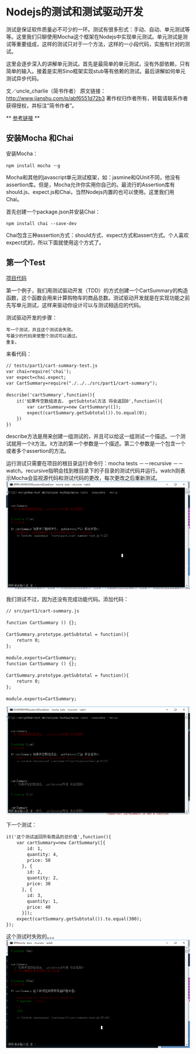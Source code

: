# Nodejs的测试和测试驱动开发
测试是保证软件质量必不可少的一环。测试有很多形式：手动、自动、单元测试等等。这里我们只聊使用Mocha这个框架在Nodejs中实现单元测试。单元测试是测试等重要组成，这样的测试只对于一个方法，这样的一小段代码，实施有针对的测试。

这里会逐步深入的讲解单元测试。首先是最简单的单元测试，没有外部依赖，只有简单的输入。接着是实用Sino框架实现stub等有依赖的测试。最后讲解如何单元测试异步代码。

文／uncle_charlie（简书作者）
原文链接：http://www.jianshu.com/p/abf6551d72b3
著作权归作者所有，转载请联系作者获得授权，并标注“简书作者”。


** [参考链接](http://www.jianshu.com/p/abf6551d72b3) **

## 安装Mocha 和Chai
安装Mocha：
```
npm install mocha －g
```
Mocha和其他的javascript单元测试框架，如：jasmine和QUnit不同，他没有assertion库。但是，Mocha允许你实用你自己的。最流行的Assertion库有should.js、expect.js和Chai，当然Nodejs内置的也可以使用。这里我们用Chai。

首先创建一个package.json并安装Chai：
```
npm install chai --save-dev
```
Chai包含三种assertion方式：should方式、expect方式和assert方式。个人喜欢expect式的，所以下面就使用这个方式了。

## 第一个Test

[项目代码](https://github.com/hairichuhe/test-driven)

第一个例子，我们用测试驱动开发（TDD）的方式创建一个CartSummary的构造函数，这个函数会用来计算购物车的商品总数。测试驱动开发就是在实现功能之前先写单元测试，这样来驱动你设计可以与测试相适应的代码。

测试驱动开发的步骤：

    写一个测试，并且这个测试会失败。
    写最少的代码来使整个测试可以通过。
    重复。

来看代码：
```
// tests/part1/cart-summary-test.js
var chai=require('chai');
var expect=chai.expect;
var CartSummary=require("./../../src/part1/cart-summary");

describe('cartSummary',function(){
	it('如果传空数组进去， getSubtotal方法 将会返回0',function(){
		var cartSummary=new CartSummary([]);
		expect(cartSummary.getSubtotal()).to.equal(0);
	})
})
```
describe方法是用来创建一组测试的，并且可以给这一组测试一个描述。一个测试就用一个it方法。it方法的第一个参数是一个描述。第二个参数是一个包含一个或者多个assertion的方法。

运行测试只需要在项目的根目录运行命令行：mocha tests －－recursive －－watch。recursive指明会找到根目录下的子目录的测试代码并运行。watch则表示Mocha会监视源代码和测试代码的更改，每次更改之后重新测试。
![](img/1.png)

我们测试不过，因为还没有完成功能代码。添加代码：

```
// src/part1/cart-summary.js

function CartSummary () {};

CartSummary.prototype.getSubtotal = function(){
	return 0;
};

module.exports=CartSummary;
function CartSummary () {};

CartSummary.prototype.getSubtotal = function(){
	return 0;
};

module.exports=CartSummary;
```
![](img/2.png)

下一个测试：
```
it('这个测试返回所有商品的总价值',function(){
	var cartSummary=new CartSummary([{
	    id: 1,
	    quantity: 4,
	    price: 50
	  }, {
	    id: 2,
	    quantity: 2,
	    price: 30
	  }, {
	    id: 3,
	    quantity: 1,
	    price: 40
	  }]);
	expect(cartSummary.getSubtotal()).to.equal(300);
});
```
这个测试时失败的。。。
![](img/3.png)
